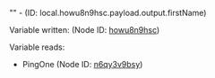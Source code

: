 "" - (ID: local.howu8n9hsc.payload.output.firstName)

Variable written:
 (Node ID: [howu8n9hsc](../nodes/howu8n9hsc.md))

Variable reads:
* PingOne (Node ID: [n6qy3v9bsy](../nodes/n6qy3v9bsy.md))
